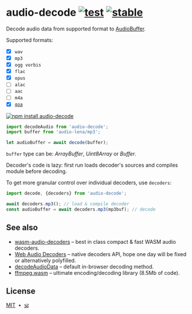 # audio-decode [![test](https://github.com/audiojs/audio-decode/actions/workflows/test.js.yml/badge.svg)](https://github.com/audiojs/audio-decode/actions/workflows/test.js.yml) [![stable](https://img.shields.io/badge/stability-unstable-green.svg)](http://github.com/badges/stability-badges)

Decode audio data from supported format to [AudioBuffer](https://github.com/audiojs/audio-buffer).

Supported formats:

* [x] `wav`
* [x] `mp3`
* [x] `ogg vorbis`
* [x] `flac`
* [x] `opus`
* [ ] `alac`
* [ ] `aac`
* [ ] `m4a`
* [x] [`qoa`](https://github.com/phoboslab/qoa)

[![npm install audio-decode](https://nodei.co/npm/audio-decode.png?mini=true)](https://npmjs.org/package/audio-decode/)

```js
import decodeAudio from 'audio-decode';
import buffer from 'audio-lena/mp3';

let audioBuffer = await decode(buffer);
```

`buffer` type can be: _ArrayBuffer_, _Uint8Array_ or _Buffer_.

Decoder's code is lazy: first run loads decoder's sources and compiles module before decoding.

To get more granular control over individual decoders, use `decoders`:

```js
import decode, {decoders} from 'audio-decode';

await decoders.mp3(); // load & compile decoder
const audioBuffer = await decoders.mp3(mp3buf); // decode
```

## See also

* [wasm-audio-decoders](https://github.com/eshaz/wasm-audio-decoders) – best in class compact & fast WASM audio decoders.
* [Web Audio Decoders](https://developer.mozilla.org/en-US/docs/Web/API/AudioDecoder) – native decoders API, hope one day will be fixed or alternatively polyfilled.
* [decodeAudioData](https://github.com/eshaz/wasm-audio-decoders) – default in-browser decoding method.
* [ffmpeg.wasm](https://github.com/ffmpegwasm/ffmpeg.wasm) – ultimate encoding/decoding library (8.5Mb of code).

## License

[MIT](LICENSE)&nbsp;&nbsp;•&nbsp;&nbsp;<a href="https://github.com/krishnized/license/">🕉</a>

